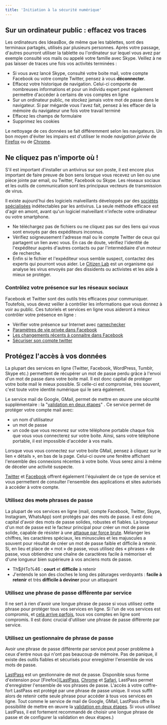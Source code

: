 ```yaml
---
title: 'Initiation à la sécurité numérique'
---
```


## Sur un ordinateur public : effacez vos traces 

Les ordinateurs des IdeasBox, de même que les tablettes, sont des terminaux partagés,  utilisés par plusieurs personnes. Après votre passage, d'autres pourront utiliser la tablette ou l'ordinateur sur lequel vous avez par exemple consulté vos mails ou appelé votre famille avec Skype. Veillez à ne pas laisser de traces une fois vos activités terminées :

  - Si vous avez lancé Skype, consulté votre boite mail, votre compte Facebook ou votre compte Twitter, pensez à vous **déconnecter**.
  - Effacez votre historique de navigation. Celui-ci comporte de nombreuses informations et pour un individu expert peut également permettre d'accéder à certains de vos comptes en ligne
  - Sur un ordinateur public, ne stockez jamais votre mot de passe dans le navigateur. Si par mégarde vous l'avez fait, pensez à les effacer de la mémoire du navigateur une fois votre travail terminé
  - Effacez les champs de formulaire
  - Supprimez les cookies

Le nettoyage de ces données se fait différemment selon les navigateurs. Un bon moyen d'éviter les impairs est d'utiliser le mode *navigation privée* de [Firefox](https://support.mozilla.org/fr/kb/navigation-privee-naviguer-sans-conserver-infos-sites) ou de [Chrome](https://support.google.com/chrome/bin/answer.py?noprocess&hl=fr&answer=95464).


## Ne cliquez pas n'importe où !
S'il est important d'installer un antivirus sur son poste, il est encore plus important de faire preuve de bon sens lorsque vous recevez un lien ou une pièce jointe par email, ou Twitter, Facebook ou Skype. Les réseaux sociaux et les outils de communication sont les principaux vecteurs de transmission de virus.

Il existe aujourd'hui des logiciels malveillants développés par des [sociétés spécialisées](http://surveillance.rsf.org/gamma/) indétectables par les antivirus. La seule méthode efficace est d'agir en amont, avant qu'un logiciel malveillant n'infecte votre ordinateur ou votre smartphone.

  * Ne téléchargez pas de fichiers ou ne cliquez pas sur des liens qui vous sont envoyés par des expéditeurs inconnus.
  * Vérifiez soigneusement l'adresse mail ou le compte Twitter de ceux qui partagent un lien avec vous. En cas de doute, vérifiez l'identité de l'expéditeur auprès d'autres contacts ou par l'intermédiaire d'un moteur de recherche.
  * Enfin si le fichier et l'expéditeur vous semble suspect, contactez des experts qui pourront vous aider. Le [Citizen Lab](https://citizenlab.org/contact/) est un organisme qui analyse les virus envoyés par des dissidents ou activistes et les aide à mieux se protéger.

### Contrôlez votre présence sur les réseaux sociaux 
Facebook et Twitter sont des outils très efficaces pour communiquer. Toutefois, vous devez veiller à contrôler les informations que vous donnez à voir au public. Ces tutoriels et services en ligne vous aideront à mieux contrôler votre présence en ligne :

  * Vérifier votre présence sur Internet avec [namechecker](http://namechk.com/)
  * [Paramètres de vie privée dans Facebook](https://myshadow.org/facebook-privacy-settings-you-should-know)
  * [Les changements récents à connaitre dans Facebook](https://myshadow.org/things-know-about-recent-changes-facebook)
  * [Sécuriser son compte twitter](https://myshadow.org/how-secure-your-twitter-account)

## Protégez l'accès à vos données 
La plupart des services en ligne (Twitter, Facebook, WordPress, Tumblr, Skype etc.) permettent de récupérer un mot de passe perdu grâce à l'envoi d'un mot de passe dans votre boite mail. Il est donc capital de protéger votre boite mail le mieux possible. Si celle-ci est compromise, très souvent, c'est toute votre identité numérique qui le sera également.

Le service mail de Google, GMail, permet de mettre en œuvre une sécurité supplémentaire : la "[validation en deux étapes](https://support.google.com/a/bin/answer.py?noprocess&hl=fr&answer=175197)" . Ce service permet de protéger votre compte mail avec:

  - un nom d'utilisateur
  - un mot de passe
  - un code que vous recevrez sur votre téléphone portable chaque fois que vous vous connecterez sur votre boite.
Ainsi, sans votre téléphone portable, il est impossible d'accéder à vos mails.

Lorsque vous vous connectez sur votre boite GMail, pensez à cliquez sur le lien « détails », en bas de la page. Celui-ci ouvre une fenêtre affichant l'ensemble des connexions récentes à votre boite. Vous serez ainsi à même de déceler une activité suspecte.

[Twitter](https://twitter.com/settings/applications) et [Facebook](https://www.facebook.com/settings?noprocess&tab=applications) offrent également l'équivalent de ce type de service et vous permettent de consulter l'ensemble des applications et sites autorisés à accéder à votre compte.

### Utilisez des <del>mots</del> phrases de passe

La plupart de vos services en ligne (mail, compte Facebook, Twitter, Skype, Instagram, WhatsApp) sont protégés par des mots de passe. il est donc capital d'avoir des mots de passe solides, robustes et fiables.  La longueur d'un mot de passe est le facteur principal pour créer un mot de passe solide, capable de résister à une [attaque par force brute](https://fr.wikipedia.org/wiki/Attaque_par_force_brute). Mélanger les chiffres, les caractères spéciaux, les minuscules et les majuscules a souvent pour résultat de créer un mot de passe faible et difficile à retenir. Si, en lieu et place de « mot » de passe, vous utilisez des « phrases » de passe, vous obtiendrez une chaîne de caractères facile à mémoriser et d'une longueur bien supérieure à vos anciens mots de passe.

  * Th$jHTo%46 : **court** et **difficile** à retenir
  * J'entends le son des cloches le long des pâturages verdoyants : **facile à retenir** et très **difficile à deviner** pour un attaquant

### Utilisez une phrase de passe différente par service
Il ne sert à rien d'avoir une longue phrase de passe si vous utilisez cette phrase pour protéger tous vos services en ligne. Si l'un de vos services est compromis, et [cela arrive parfois](http://www.pcinpact.com/news/63924-sony-pictures-lulzsec-piratage-mots-de-passe-vol-donnees.htm), tous vos comptes en ligne sont compromis. Il est donc crucial d'utiliser une phrase de passe différente par service.

### Utilisez un gestionnaire de phrase de passe
Avoir une phrase de passe différente par service peut poser problème à ceux d'entre nous qui n'ont pas beaucoup de mémoire. Pas de panique, il existe des outils fiables et sécurisés pour enregistrer l'ensemble de vos mots de passe.

[LastPass](https://lastpass.com/) est un gestionnaire de mot de passe. Disponible sous forme d'extension pour [Firefox]([LastPass](https://lastpass.com/), [Chrome](https://chrome.google.com/webstore/detail/lastpass/hdokiejnpimakedhajhdlcegeplioahd?hl=fr) et [Safari](http://extensions.apple.com/), LastPass permet d'enregistrer l'ensemble de vos phrases de passe. L'accès à votre coffre-fort LastPass est protégé par une phrase de passe unique. Il vous suffit alors de retenir cette seule phrase pour accéder à tous vos services en ligne. Tout comme le service de mail de Google, GMail, LastPass offre la possibilité de mettre en œuvre la [validation en deux étapes](https://helpdesk.lastpass.com/security-options/google-authenticator/). Si vous utilisez LastPass, il est fortement recommandé de choisir une longue phrase de passe et de configurer la validation en deux étapes.)
